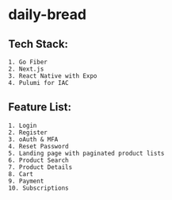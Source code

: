 # daily-bread
## Tech Stack:
    1. Go Fiber
    2. Next.js
    3. React Native with Expo
    4. Pulumi for IAC

## Feature List:
    1. Login
    2. Register
    3. oAuth & MFA
    4. Reset Password
    5. Landing page with paginated product lists
    6. Product Search
    7. Product Details
    8. Cart
    9. Payment
    10. Subscriptions